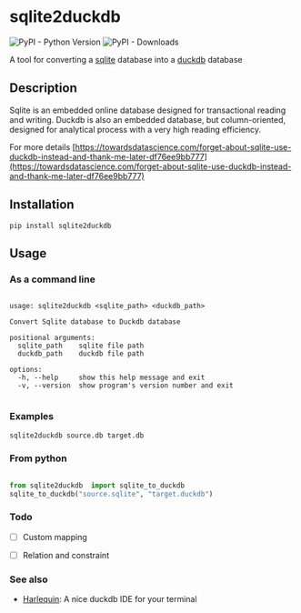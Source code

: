 # sqlite2duckdb

![PyPI - Python Version](https://img.shields.io/pypi/pyversions/sqlite2duckdb)
![PyPI - Downloads](https://img.shields.io/pypi/dm/sqlite2duckdb)

A tool for converting a [sqlite](https://www.sqlite.org/) database into a [duckdb](https://duckdb.org/) database


## Description 

Sqlite is an embedded online database designed for transactional reading and writing.
Duckdb is also an embedded database, but column-oriented, designed for analytical process with a very high reading efficiency.

For more details [https://towardsdatascience.com/forget-about-sqlite-use-duckdb-instead-and-thank-me-later-df76ee9bb777](https://towardsdatascience.com/forget-about-sqlite-use-duckdb-instead-and-thank-me-later-df76ee9bb777)


## Installation 

```
pip install sqlite2duckdb
```

## Usage 

### As a command line 

```

usage: sqlite2duckdb <sqlite_path> <duckdb_path>

Convert Sqlite database to Duckdb database

positional arguments:
  sqlite_path    sqlite file path
  duckdb_path    duckdb file path

options:
  -h, --help     show this help message and exit
  -v, --version  show program's version number and exit


```

### Examples 

```bash
sqlite2duckdb source.db target.db
```

### From python 

```python

from sqlite2duckdb  import sqlite_to_duckdb
sqlite_to_duckdb("source.sqlite", "target.duckdb")

```

### Todo 

- [ ] Custom mapping
- [ ] Relation and constraint 


### See also 

- [Harlequin](https://github.com/tconbeer/harlequin): A nice duckdb IDE for your terminal



